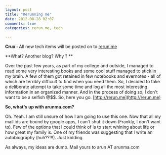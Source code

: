 ```yaml
---
layout: post
title: "Rerunning me"
date: 2012-08-28 02:07
comments: true
categories: rerun.me, tech

---
```

**Crux :** All new tech items will be posted on to [rerun.me](http://rerun.me) 

**What? Another blog? Why ? ** 

Over the past few years, as part of my college and outside, I managed to read some very interesting books and some cool stuff managed to stick in my brain. A few of them got retained in few notebooks and evernotes - all of which are terribly difficult to find when you need them. So, I decided to take a deliberate attempt to take some time and log all the most interesting information in an organized manner. And in the process of doing so, I don't want to be a  selfish @$$. So, here you go. [http://rerun.me](http://rerun.me)

**So, what's up with arunma.com?**

Oh. Yeah. I am still unsure of how I am going to use this one. Now that all my mail ids are bound by google apps, I can't shut it down (Frankly, I don't want to). Few of the options that I could think of is to start whining about life or how great my family is. One of my friends was suggesting that I write an autobiography (huh??!!!). Just kidding. 

As always, my ideas are dumb. Mail yours to arun AT arunma.com 